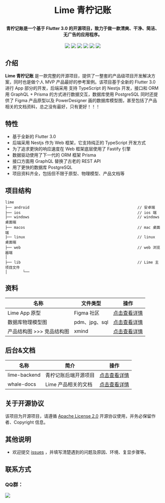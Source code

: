 <h1 align="center" style="margin: 30px 0 30px; font-weight: bold;">Lime 青柠记账</h1>
<h4 align="center">青柠记账是一个基于 Flutter 3.0 的开源项目，致力于做一款清爽、干净、简洁、无广告的应用程序。</h4>
<p align="center">
	<a><img src="https://img.shields.io/github/stars/BeiChuanAlex/lime?style=social"></a>
    <a><img src="https://img.shields.io/github/forks/BeiChuanAlex/lime?style=social"></a>
	<a><img src="https://img.shields.io/github/issues/BeiChuanAlex/lime"></a>
	<a><img src="https://img.shields.io/github/repo-size/BeiChuanAlex/lime"></a>
	<a><img src="https://img.shields.io/badge/Lime-v1.0.0-brightgreen"></a>
	<a><img src="https://img.shields.io/github/license/BeiChuanAlex/lime"></a>
</p>

## 介绍

**Lime 青柠记账** 是一款完整的开源项目，提供了一整套的产品级项目开发解决方案，同时也是做个人 MVP 产品最好的参考案例。该项目基于全新的 Flutter 3.0 进行 App 部分的开发，后端采用 支持 TypeScript 的 Nestjs 开发，接口和 ORM 用 GraphQL + Prisma 的方式进行数据交互，数据库使用 PostgreSQL 同时还提供了 Figma 产品原型以及 PowerDesigner 画的数据库模型图，甚至包括了产品相关的文档资料，总之没有最好，只有更好！！！

## 特性

- 基于全新的 Flutter 3.0
- 后端采用 Nestjs 作为 Web 框架，它支持纯正的 TypeScript 开发方式
- 为了追求更快的响应速度在 Web 框架底层使用了 Fastify 引擎
- 数据驱动使用了下一代的 ORM 框架 Prisma
- 接口方面用 GraphQL 替换了古老的 REST API
- 用了更快的数据库 PostgreSQL
- 项目资料齐全，包括但不限于原型、物理模型、产品文档等

## 项目结构

~~~
lime
├── android                                                 // 安卓端
├── ios                                                     // ios 端
├── windows                                                 // windows 桌面端
├── macos                                                   // mac 桌面端
├── linux                                                   // linux 桌面端
├── web                                                     // web 浏览器端
│
├── lib                                                     // Lime 主项目文件
│       └── 
~~~

## 资料

| 名称 | 文件类型 | 操作  |
| ---|------|-----|
| Lime App 原型|Figma 社区|[点击查看详情](https://www.figma.com/community/file/1122536773250851621)|
|数据库物理模型图|pdm、jpg、sql|[点击查看详情](https://github.com/feiyu-rs/whale-docs/tree/main/lime/%E6%95%B0%E6%8D%AE%E5%BA%93%E7%89%A9%E7%90%86%E6%A8%A1%E5%9E%8B%E5%9B%BE)|
| 产品结构图 >>> 竞品结构图 | xmind |[点击查看详情](https://github.com/feiyu-rs/whale-docs/tree/main/lime/%E4%BA%A7%E5%93%81%E7%BB%93%E6%9E%84%E5%9B%BE/%E7%AB%9E%E5%93%81%E7%BB%93%E6%9E%84%E5%9B%BE)|

## 后台&文档

| 名称 | 简介      | 操作  |
|------------|----------|-----|
| lime-backend | 青柠记账后端开源项目 |[点击查看详情](https://github.com/BeiChuanAlex/lime-backend)|
| whale-docs | Lime 产品相关的文档 |[点击查看详情](https://github.com/BeiChuanAlex/whale-docs)|


## 关于开源协议

该项目为开源项目，请遵循 [Apache License 2.0](https://github.com/BeiChuanAlex/lime/blob/main/LICENSE) 开源协议使用，并务必保留作者、Copyright 信息。

## 其他说明

- 欢迎提交 [issues](https://github.com/BeiChuanAlex/lime/issues) ，并填写清楚遇到的问题及原因、环境、复显步骤等。

## 联系方式

### QQ群：

<a href="https://qm.qq.com/cgi-bin/qm/qr?k=2Qcv_tL-4hJQJpy8y41cpkx5tM-ENWaO&jump_from=webapi"><img src="https://img.shields.io/badge/%E5%8F%AF%E5%8A%A0-742462745-brightgreen"></a>
